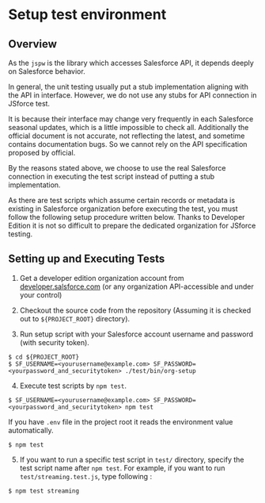 # Setup test environment

## Overview

As the `jspw` is the library which accesses Salesforce API, it depends deeply on Salesforce behavior.

In general, the unit testing usually put a stub implementation aligning with the API in interface.
However, we do not use any stubs for API connection in JSforce test.

It is because their interface may change very frequently in each Salesforce seasonal updates, which is a little impossible to check all.
Additionally the official document is not accurate, not reflecting the latest, and sometime contains documentation bugs.
So we cannot rely on the API specification proposed by official.

By the reasons stated above, we choose to use the real Salesforce connection in executing the test script instead of putting a stub implementation.

As there are test scripts which assume certain records or metadata is existing in Salesforce organization before executing the test, you must follow the following setup procedure written below.
Thanks to Developer Edition it is not so difficult to prepare the dedicated organization for JSforce testing.

## Setting up and Executing Tests

1. Get a developer edition organization account from [developer.salsforce.com](http://developer.salesforce.com) (or any organization API-accessible and under your control)

2. Checkout the source code from the repository (Assuming it is checked out to `${PROJECT_ROOT}` directory).

3. Run setup script with your Salesforce account username and password (with security token).

```
$ cd ${PROJECT_ROOT}
$ SF_USERNAME=<yourusername@example.com> SF_PASSWORD=<yourpassword_and_securitytoken> ./test/bin/org-setup
```

4. Execute test scripts by `npm test`.

```
$ SF_USERNAME=<yourusername@example.com> SF_PASSWORD=<yourpassword_and_securitytoken> npm test
```

If you have `.env` file in the project root it reads the environment value automatically.

```
$ npm test
```

5. If you want to run a specific test script in `test/` directory, specify the test script name after `npm test`.
For example, if you want to run `test/streaming.test.js`, type following :

```
$ npm test streaming
```
